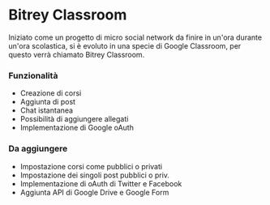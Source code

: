 # Bitrey Classroom

Iniziato come un progetto di micro social network da finire in un'ora durante un'ora scolastica, si è evoluto in una specie di Google Classroom, per questo verrà chiamato Bitrey Classroom.

### Funzionalità

- Creazione di corsi
- Aggiunta di post
- Chat istantanea
- Possibilità di aggiungere allegati
- Implementazione di Google oAuth

### Da aggiungere

- Impostazione corsi come pubblici o privati
- Impostazione dei singoli post pubblici o priv.
- Implementazione di oAuth di Twitter e Facebook
- Aggiunta API di Google Drive e Google Form
